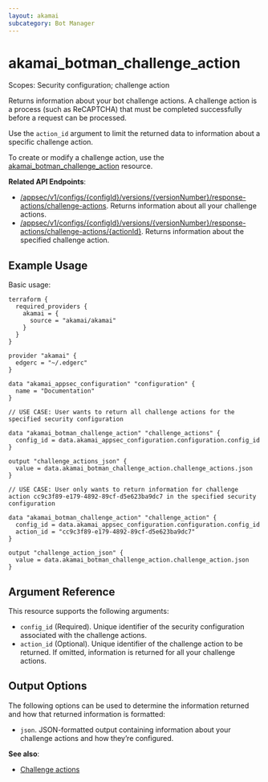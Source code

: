 ```yaml
---
layout: akamai
subcategory: Bot Manager
---
```


# akamai_botman_challenge_action

Scopes: Security configuration; challenge action

Returns information about your bot challenge actions. A challenge action is a process (such as ReCAPTCHA) that must be completed successfully before a request can be processed.

Use the `action_id` argument to limit the returned data to information about a specific challenge action.

To create or modify a challenge action, use the [akamai_botman_challenge_action](../resources/akamai_botman_challenge_action) resource.

**Related API Endpoints**:

- [/appsec/v1/configs/{configId}/versions/{versionNumber}/response-actions/challenge-actions](https://techdocs.akamai.com/bot-manager/reference/get-challenge-actions-1). Returns information about all your challenge actions.
- [/appsec/v1/configs/{configId}/versions/{versionNumber}/response-actions/challenge-actions/{actionId}](https://techdocs.akamai.com/bot-manager/reference/get-challenge-action-1). Returns information about the specified challenge action.

## Example Usage

Basic usage:

```
terraform {
  required_providers {
    akamai = {
      source = "akamai/akamai"
    }
  }
}

provider "akamai" {
  edgerc = "~/.edgerc"
}

data "akamai_appsec_configuration" "configuration" {
  name = "Documentation"
}

// USE CASE: User wants to return all challenge actions for the specified security configuration

data "akamai_botman_challenge_action" "challenge_actions" {
  config_id = data.akamai_appsec_configuration.configuration.config_id
}

output "challenge_actions_json" {
  value = data.akamai_botman_challenge_action.challenge_actions.json
}

// USE CASE: User only wants to return information for challenge action cc9c3f89-e179-4892-89cf-d5e623ba9dc7 in the specified security configuration

data "akamai_botman_challenge_action" "challenge_action" {
  config_id = data.akamai_appsec_configuration.configuration.config_id
  action_id = "cc9c3f89-e179-4892-89cf-d5e623ba9dc7"
}

output "challenge_action_json" {
  value = data.akamai_botman_challenge_action.challenge_action.json
}
```

## Argument Reference

This resource supports the following arguments:

- `config_id` (Required). Unique identifier of the security configuration associated with the challenge actions.
- `action_id` (Optional). Unique identifier of the challenge action to be returned. If omitted, information is returned for all your challenge actions.

## Output Options

The following options can be used to determine the information returned and how that returned information is formatted:

- `json`. JSON-formatted output containing information about your challenge actions and how they’re configured.

**See also**:

- [Challenge actions](https://techdocs.akamai.com/bot-manager/docs/challenge-actions)
